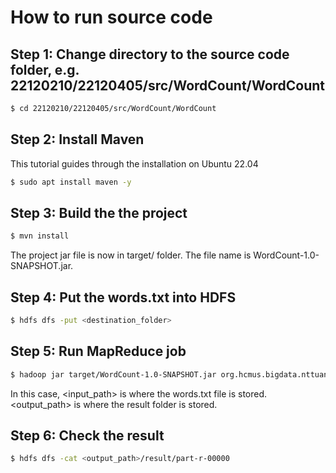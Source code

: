 # How to run source code
## Step 1: Change directory to the source code folder, e.g. 22120210/22120405/src/WordCount/WordCount
```bash
$ cd 22120210/22120405/src/WordCount/WordCount
```

## Step 2: Install Maven 
This tutorial guides through the installation on Ubuntu 22.04
```bash
$ sudo apt install maven -y
```

## Step 3: Build the the project
```bash
$ mvn install
```
The project jar file is now in target/ folder. The file name is WordCount-1.0-SNAPSHOT.jar.

## Step 4: Put the words.txt into HDFS
```bash
$ hdfs dfs -put <destination_folder>
```

## Step 5: Run MapReduce job
```bash
$ hadoop jar target/WordCount-1.0-SNAPSHOT.jar org.hcmus.bigdata.nttuan.WordCountDriver <input_path> <output_path>
```
In this case, <input_path> is where the words.txt file is stored. <output_path> is where the result folder is stored.

## Step 6: Check the result
```bash
$ hdfs dfs -cat <output_path>/result/part-r-00000
```